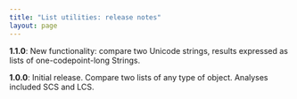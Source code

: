 ```yaml
---
title: "List utilities: release notes"
layout: page
---
```




**1.1.0**: New functionality:  compare two Unicode strings, results expressed as lists of one-codepoint-long Strings.

**1.0.0**: Initial release. Compare two lists of any type of object.  Analyses included SCS and LCS.

